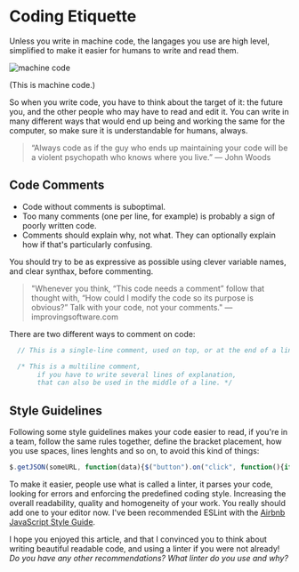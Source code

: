 # Coding Etiquette

Unless you write in machine code, the langages you use are high level, simplified to make it easier for humans to write and read them.

![machine code](http://i.imgur.com/X8Bojtu.png)

(This is machine code.)

So when you write code, you have to think about the target of it: the future you, and the other people who may have to read and edit it.
You can write in many different ways that would end up being and working the same for the computer, so make sure it is understandable for humans, always.

> “Always code as if the guy who ends up maintaining your code will be a violent psychopath who knows where you live.”
> ― John Woods

## Code Comments
  * Code without comments is suboptimal.
  * Too many comments (one per line, for example) is probably a sign of poorly written code.
  * Comments should explain why, not what. They can optionally explain how if that's particularly confusing.
  
You should try to be as expressive as possible using clever variable names, and clear synthax, before commenting.
> "Whenever you think, “This code needs a comment” follow that thought with, “How could I modify the code so its purpose is obvious?” 
>Talk with your code, not your comments."
> ― improvingsoftware.com

There are two different ways to comment on code:

```javascript
  // This is a single-line comment, used on top, or at the end of a line

  /* This is a multiline comment, 
       if you have to write several lines of explanation, 
	   that can also be used in the middle of a line. */
```


## Style Guidelines
Following some style guidelines makes your code easier to read, if you're in a team, follow the same rules together, define the bracket placement, how you use spaces, 
lines lenghts and so on, to avoid this kind of things:
```javascript
$.getJSON(someURL, function(data){$("button").on("click", function(){if(foo.html() == bar){foo.html(baz);}else{foo.html(bar);}}
```
To make it easier, people use what is called a linter, it parses your code, looking for errors and enforcing the predefined coding style.
Increasing the overall readability, quality and homogeneity of your work.
You really should add one to your editor now.
I've been recommended ESLint with the [Airbnb JavaScript Style Guide](https://github.com/airbnb/javascript).

I hope you enjoyed this article, and that I convinced you to think about writing beautiful readable code, and using a linter if you were not already!
 _Do you have any other recommendations?_
_What linter do you use and why?_
